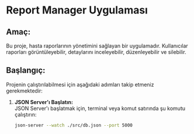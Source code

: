 # Report Manager Uygulaması

## Amaç:
Bu proje, hasta raporlarının yönetimini sağlayan bir uygulamadır. Kullanıcılar raporları görüntüleyebilir, detaylarını inceleyebilir, düzenleyebilir ve silebilir.

## Başlangıç:
Projenin çalıştırılabilmesi için aşağıdaki adımları takip etmeniz gerekmektedir:

1. **JSON Server'ı Başlatın:**  
   JSON Server'ı başlatmak için, terminal veya komut satırında şu komutu çalıştırın:
   ```bash
   json-server --watch ./src/db.json --port 5000
